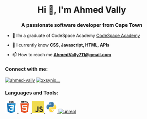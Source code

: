 <h1 align="center">Hi 👋, I'm Ahmed Vally</h1>
<h3 align="center">A passionate software developer from Cape Town</h3>

- 🔭 I’m a graduate of CodeSpace Academy [CodeSpace Academy](https://www.codespace.co.za/programs/software-development/?matchtype=e&device=c&keyword=codespace&adgroupid=78286133238&utm_campaign=6451583985&utm_source=google&utm_medium=cpc&gad_source=1&gclid=CjwKCAjwzN-vBhAkEiwAYiO7oJI6EaJHYPozCO50Eukg13H543efiuRtjkA0kwRELsI2iRUq1QHnGRoChrgQAvD_BwE)

- 🌱 I currently know **CSS, Javascript, HTML, APIs**

- 📫 How to reach me **AhmedVally711@gmail.com**

<h3 align="left">Connect with me:</h3>
<p align="left">
<a href="https://codepen.io/ahmed-vally" target="blank"><img align="center" src="https://raw.githubusercontent.com/rahuldkjain/github-profile-readme-generator/master/src/images/icons/Social/codepen.svg" alt="ahmed-vally" height="30" width="40" /></a>
<a href="https://instagram.com/xxsynix__" target="blank"><img align="center" src="https://raw.githubusercontent.com/rahuldkjain/github-profile-readme-generator/master/src/images/icons/Social/instagram.svg" alt="xxsynix__" height="30" width="40" /></a>
</p>

<h3 align="left">Languages and Tools:</h3>
<p align="left"> <a href="https://www.w3schools.com/css/" target="_blank" rel="noreferrer"> <img src="https://raw.githubusercontent.com/devicons/devicon/master/icons/css3/css3-original-wordmark.svg" alt="css3" width="40" height="40"/> </a> <a href="https://www.w3.org/html/" target="_blank" rel="noreferrer"> <img src="https://raw.githubusercontent.com/devicons/devicon/master/icons/html5/html5-original-wordmark.svg" alt="html5" width="40" height="40"/> </a> <a href="https://developer.mozilla.org/en-US/docs/Web/JavaScript" target="_blank" rel="noreferrer"> <img src="https://raw.githubusercontent.com/devicons/devicon/master/icons/javascript/javascript-original.svg" alt="javascript" width="40" height="40"/> </a> <a href="https://www.python.org" target="_blank" rel="noreferrer"> <img src="https://raw.githubusercontent.com/devicons/devicon/master/icons/python/python-original.svg" alt="python" width="40" height="40"/> </a> <a href="https://unrealengine.com/" target="_blank" rel="noreferrer"> <img src="https://raw.githubusercontent.com/kenangundogan/fontisto/036b7eca71aab1bef8e6a0518f7329f13ed62f6b/icons/svg/brand/unreal-engine.svg" alt="unreal" width="40" height="40"/> </a> </p>




